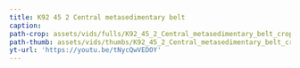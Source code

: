 ```yaml
---
title: K92 45 2 Central metasedimentary belt
caption:
path-crop: assets/vids/fulls/K92_45_2_Central_metasedimentary_belt_crop.mp4
path-thumb: assets/vids/thumbs/K92_45_2_Central_metasedimentary_belt_crop_thumb.mp4
yt-url: 'https://youtu.be/tNycQwVEDOY'
---
```

